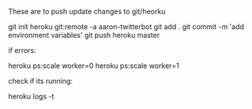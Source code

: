 
These are to push update changes to git/heorku

git init 
heroku git:remote -a aaron-twitterbot
git add .
git commit -m 'add environment variables' 
git push heroku master

if errors:

heroku ps:scale worker=0
heroku ps:scale worker=1

check if its running:

 heroku logs -t